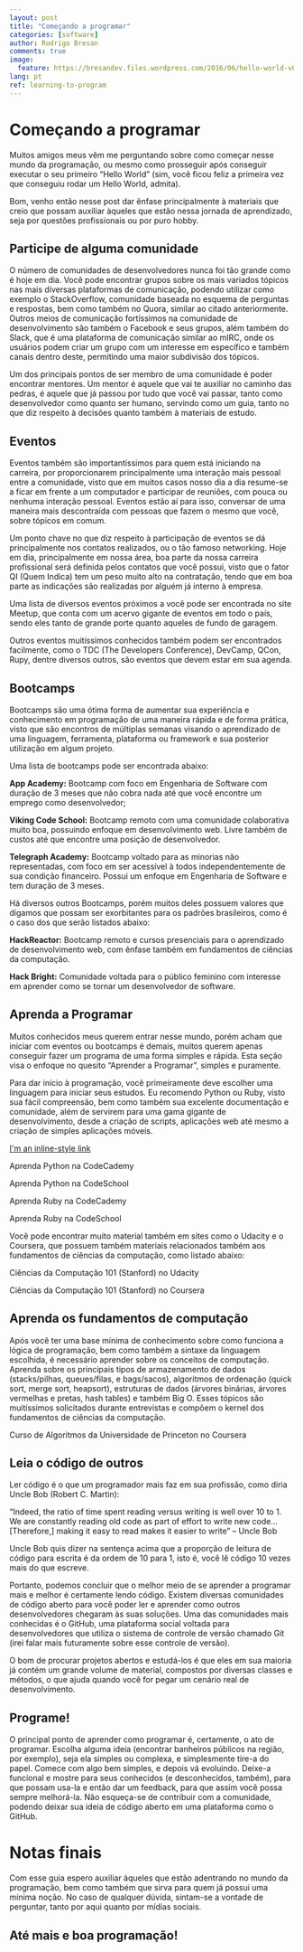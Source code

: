 ```yaml
---
layout: post
title: "Começando a programar"
categories: [software]
author: Rodrigo Bresan
comments: true
image:
  feature: https://bresandev.files.wordpress.com/2016/06/hello-world-v023.jpg
lang: pt
ref: learning-to-program
---
```


# Começando a programar

Muitos amigos meus vêm me perguntando sobre como começar nesse mundo da programação, ou mesmo como prosseguir após conseguir executar o seu primeiro “Hello World” (sim, você ficou feliz a primeira vez que conseguiu rodar um Hello World, admita).

Bom, venho então nesse post dar ênfase principalmente à materiais que creio que possam auxiliar àqueles que estão nessa jornada de aprendizado, seja por questões profissionais ou por puro hobby.

<!--more-->
## Participe de alguma comunidade

O número de comunidades de desenvolvedores nunca foi tão grande como é hoje em dia. Você pode encontrar grupos sobre os mais variados tópicos nas mais diversas plataformas de comunicação, podendo utilizar como exemplo o StackOverflow, comunidade baseada no esquema de perguntas e respostas, bem como também no Quora, similar ao citado anteriormente. Outros meios de comunicação fortíssimos na comunidade de desenvolvimento são também o Facebook e seus grupos, além também do Slack, que é uma plataforma de comunicação similar ao mIRC, onde os usuários podem criar um grupo com um interesse em específico e também canais dentro deste, permitindo uma maior subdivisão dos tópicos.

Um dos principais pontos de ser membro de uma comunidade é poder encontrar mentores. Um mentor é aquele que vai te auxiliar no caminho das pedras, é aquele que já passou por tudo que você vai passar, tanto como desenvolvedor como quanto ser humano, servindo como um guia, tanto no que diz respeito à decisões quanto também à materiais de estudo.

## Eventos

Eventos também são importantíssimos para quem está iniciando na carreira, por proporcionarem principalmente uma interação mais pessoal entre a comunidade, visto que em muitos casos nosso dia a dia resume-se a ficar em frente a um computador e participar de reuniões, com pouca ou nenhuma interação pessoal. Eventos estão aí para isso, conversar de uma maneira mais descontraída com pessoas que fazem o mesmo que você, sobre tópicos em comum.

Um ponto chave no que diz respeito à participação de eventos se dá principalmente nos contatos realizados, ou o tão famoso networking. Hoje em dia, principalmente em nossa área, boa parte da nossa carreira profissional será definida pelos contatos que você possui, visto que o fator QI (Quem Indica) tem um peso muito alto na contratação, tendo que em boa parte as indicações são realizadas por alguém já interno à empresa.

Uma lista de diversos eventos próximos a você pode ser encontrada no site Meetup, que conta com um acervo gigante de eventos em todo o país, sendo eles tanto de grande porte quanto aqueles de fundo de garagem.

Outros eventos muitíssimos conhecidos também podem ser encontrados facilmente, como o TDC (The Developers Conference), DevCamp, QCon, Rupy, dentre diversos outros, são eventos que devem estar em sua agenda.

## Bootcamps

Bootcamps são uma ótima forma de aumentar sua experiência e conhecimento em programação de uma maneira rápida e de forma prática, visto que são encontros de múltiplas semanas visando o aprendizado de uma linguagem, ferramenta, plataforma ou framework e sua posterior utilização em algum projeto.


Uma lista de bootcamps pode ser encontrada abaixo:

**App Academy:** Bootcamp com foco em Engenharia de Software com duração de 3 meses que não cobra nada até que você encontre um emprego como desenvolvedor;

**Viking Code School:** Bootcamp remoto com uma comunidade colaborativa muito boa, possuindo enfoque em desenvolvimento web. Livre também de custos até que encontre uma posição de desenvolvedor.

**Telegraph Academy:** Bootcamp voltado para as minorias não representadas, com foco em ser acessível à todos independentemente de sua condição financeiro. Possui um enfoque em Engenharia de Software e tem duração de 3 meses.

Há diversos outros Bootcamps, porém muitos deles possuem valores que digamos que possam ser exorbitantes para os padrões brasileiros, como é o caso dos que serão listados abaixo:

**HackReactor:** Bootcamp remoto e cursos presenciais para o aprendizado de desenvolvimento web, com ênfase também em fundamentos de ciências da computação.

**Hack Bright:** Comunidade voltada para o público feminino com interesse em aprender como se tornar um desenvolvedor de software.

## Aprenda a Programar

Muitos conhecidos meus querem entrar nesse mundo, porém acham que iniciar com eventos ou bootcamps é demais, muitos querem apenas conseguir fazer um programa de uma forma simples e rápida. Esta seção visa o enfoque no quesito “Aprender a Programar”, simples e puramente.

Para dar início à programação, você primeiramente deve escolher uma linguagem para iniciar seus estudos. Eu recomendo Python ou Ruby, visto sua fácil compreensão, bem como também sua excelente documentação e comunidade, além de servirem para uma gama gigante de desenvolvimento, desde a criação de scripts, aplicações web até mesmo a criação de simples aplicações móveis.

[I'm an inline-style link](https://www.google.com)

Aprenda Python na CodeCademy

Aprenda Python na CodeSchool

Aprenda Ruby na CodeCademy

Aprenda Ruby na CodeSchool

Você pode encontrar muito material também em sites como o Udacity e o Coursera, que possuem também materiais relacionados também aos fundamentos de ciências da computação, como listado abaixo:

Ciências da Computação 101 (Stanford) no Udacity

Ciências da Computação 101 (Stanford) no Coursera

## Aprenda os fundamentos de computação

Após você ter uma base mínima de conhecimento sobre como funciona a lógica de programação, bem como também a sintaxe da linguagem escolhida, é necessário aprender sobre os conceitos de computação. Aprenda sobre os principais tipos de armazenamento de dados (stacks/pilhas, queues/filas, e bags/sacos), algoritmos de ordenação (quick sort, merge sort, heapsort), estruturas de dados (árvores binárias, árvores vermelhas e pretas, hash tables)  e também Big O. Esses tópicos são muitíssimos solicitados durante entrevistas e compõem o kernel dos fundamentos de ciências da computação.

Curso de Algoritmos da Universidade de Princeton no Coursera

## Leia o código de outros

Ler código é o que um programador mais faz em sua profissão, como diria Uncle Bob (Robert C. Martin):

“Indeed, the ratio of time spent reading versus writing is well over 10 to 1. We are constantly reading old code as part of effort to write new code…[Therefore,] making it easy to read makes it easier to write” – Uncle Bob

Uncle Bob quis dizer na sentença acima que a proporção de leitura de código para escrita é da ordem de 10 para 1, isto é, você lê código 10 vezes mais do que escreve.

Portanto, podemos concluir que o melhor meio de se aprender a programar mais e melhor é certamente lendo código. Existem diversas comunidades de código aberto para você poder ler e aprender como outros desenvolvedores chegaram às suas soluções. Uma das comunidades mais conhecidas é o GitHub, uma plataforma social voltada para desenvolvedores que utiliza o sistema de controle de versão chamado Git (irei falar mais futuramente sobre esse controle de versão).

O bom de procurar projetos abertos e estudá-los é que eles em sua maioria já contém um grande volume de material, compostos por diversas classes e métodos, o que ajuda quando você for pegar um cenário real de desenvolvimento.

## Programe!

O principal ponto de aprender como programar é, certamente, o ato de programar. Escolha alguma ideia (encontrar banheiros públicos na região, por exemplo), seja ela simples ou complexa, e simplesmente tire-a do papel. Comece com algo bem simples, e depois vá evoluindo. Deixe-a funcional e mostre para seus conhecidos (e desconhecidos, também), para que possam usa-la e então dar um feedback, para que assim você possa sempre melhorá-la. Não esqueça-se de contribuir com a comunidade, podendo deixar sua ideia de código aberto em uma plataforma como o GitHub.

# Notas finais

Com esse guia espero auxiliar àqueles que estão adentrando no mundo da programação, bem como também que sirva para quem já possui uma mínima noção. No caso de qualquer dúvida, sintam-se a vontade de perguntar, tanto por aqui quanto por mídias sociais.

## Até mais e boa programação!
